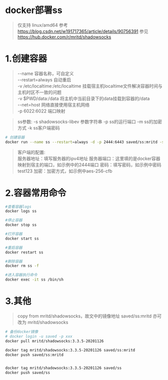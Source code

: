 # docker部署ss
> 仅支持 linux/amd64
> 参考 https://blog.csdn.net/w191717365/article/details/90756391
> 参见 https://hub.docker.com/r/mritd/shadowsocks

# 1.创建容器
> --name 容器名称，可自定义  
> --restart=always 自动重启  
> -v /etc/localtime:/etc/localtime 挂载宿主机localtime文件解决容器时间与主机时区不一致的问题  
> -v $PWD/data:/data 将主机中当前目录下的data挂载到容器的/data  
> --net=host 网络直接使用宿主机网络  
> -p 6022:6022 端口映射  

> ss参数:
> -s shadowsocks-libev 参数字符串
> -p ss的运行端口
> -m ss的加密方式
> -k ss客户端密码

``` bash
# 创建容器
docker run --name ss --restart=always -d -p 2444:6443 saved/ss:mritd -s "-s 0.0.0.0 -p 6443 -m aes-256-cfb -k test123"
``` 

> 客户端的配置:  
> 服务器地址：填写服务器的ipv4地址
> 服务器端口：这里填的是docker容器映射到宿主的端口，如示例中的2444端口
> 密码：填写密码，如示例中密码test123
> 加密：加密方式，如示例中aes-256-cfb



# 2.容器常用命令

``` bash
#查看容器logs
docker logs ss

#停止容器
docker stop ss

#打开容器
docker start ss

#重启容器
docker restart ss

#删除容器
docker rm ss -f

#进入容器执行命令
docker exec -it ss /bin/sh
```



# 3.其他
> copy from mritd/shadowsocks，故文中的镜像地址 saved/ss:mritd 亦可改为 mritd/shadowsocks
``` bash
# 备份docker镜像
# docker login -u saved -p xxx
docker pull mritd/shadowsocks:3.3.5-20201126

docker tag mritd/shadowsocks:3.3.5-20201126 saved/ss:mritd
docker push saved/ss:mritd


docker tag mritd/shadowsocks:3.3.5-20201126 saved/ss
docker push saved/ss

```